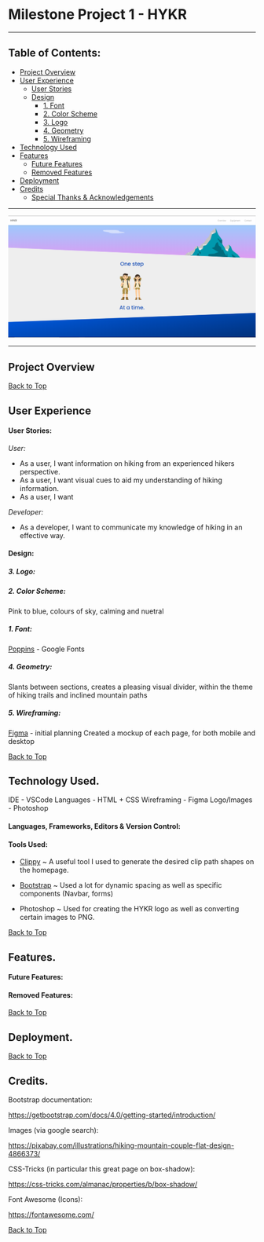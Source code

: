 # Milestone Project 1 - HYKR
***

## Table of Contents:

* [Project Overview](#project-overview)
* [User Experience](#user-experience)
    * [User Stories](#user-stories)
    * [Design](#design)
        * [1. Font](#1-font)
        * [2. Color Scheme](#2-color-scheme)
        * [3. Logo](#3-logo)
        * [4. Geometry](#4-geometry)
        * [5. Wireframing](#5-wireframing)
* [Technology Used](#technology-used)
* [Features](#features)
    * [Future Features](#future-features)
    * [Removed Features](#removed-features)
* [Deployment](#deployment)
* [Credits](#credits)
    * [Special Thanks & Acknowledgements](#special-thanks--acknowledgements)

***

![Cover Photo](assets/images/readme-cover-img.png)

***

## Project Overview


[Back to Top](#table-of-contents) 

## User Experience

#### User Stories:

_User:_
* As a user, I want information on hiking from an experienced hikers perspective.
* As a user, I want visual cues to aid my understanding of hiking information.
* As a user, I want

_Developer:_
* As a developer, I want to communicate my knowledge of hiking in an effective way.


#### Design:

##### 3. Logo:

##### 2. Color Scheme:

Pink to blue, colours of sky, calming and nuetral
  
##### 1. Font:

<a href="https://fonts.google.com/specimen/Poppins">Poppins</a> - Google Fonts

##### 4. Geometry: 

Slants between sections, creates a pleasing visual divider,
within the theme of hiking trails and inclined mountain paths
 
##### 5. Wireframing:

<a href="https://www.figma.com/file/QnfsdsjYig0fVDAhb79AH5/HYKR?node-id=0%3A1">Figma</a> - initial planning
Created a mockup of each page, for both mobile and desktop



[Back to Top](#table-of-contents)

## Technology Used.

IDE - VSCode
Languages - HTML + CSS
Wireframing - Figma
Logo/Images - Photoshop

#### Languages, Frameworks, Editors & Version Control:

#### Tools Used:
* <a href="https://bennettfeely.com/clippy/">Clippy</a> ~ A useful tool I used to generate the desired clip path shapes on the homepage.

* <a href="https://getbootstrap.com/docs/4.0/getting-started/introduction/">Bootstrap</a> ~ Used a lot for dynamic spacing as well as specific components (Navbar, forms)

* Photoshop ~ Used for creating the HYKR logo as well as converting certain images to PNG.


[Back to Top](#table-of-contents)

## Features.

#### Future Features:

#### Removed Features:

[Back to Top](#table-of-contents)

## Deployment.

[Back to Top](#table-of-contents)

## Credits.

Bootstrap documentation:

https://getbootstrap.com/docs/4.0/getting-started/introduction/

Images (via google search):

https://pixabay.com/illustrations/hiking-mountain-couple-flat-design-4866373/

CSS-Tricks (in particular this great page on box-shadow):

https://css-tricks.com/almanac/properties/b/box-shadow/

Font Awesome (Icons):

https://fontawesome.com/

[Back to Top](#table-of-contents)